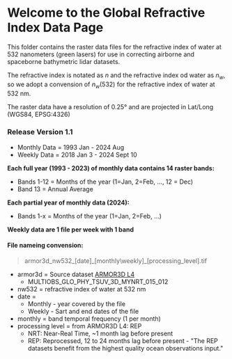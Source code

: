 # Welcome to the Global Refractive Index Data Page

This folder contains the raster data files for the refractive index of water at 532 nanometers (green lasers) for use in correcting airborne and spaceborne bathymetric lidar datasets.

The refractive index is notated as $n$ and the refractive index od water as $n_w$, so we adopt a convension of $n_w (532)$ for the refractive index of water at 532 nm.

The raster data have a resolution of 0.25° and are projected in Lat/Long (WGS84, EPSG:4326)

### Release Version 1.1
- Monthly Data = 1993 Jan - 2024 Aug
- Weekly Data = 2018 Jan 3 - 2024 Sept 10

**Each full year (1993 - 2023) of monthly data contains 14 raster bands:**
- Bands 1-12 = Months of the year (1=Jan, 2=Feb, ..., 12 = Dec)
- Band 13 = Annual Average

**Each partial year of monthly data (2024):**
- Bands 1-x = Months of the year (1=Jan, 2=Feb, ...)

**Weekly data are 1 file per week with 1 band**

#### File nameing convension:
> armor3d_nw532_[date]\_[monthly\\weekly]\_[processing_level].tif
- armor3d = Source dataset [ARMOR3D L4](https://data.marine.copernicus.eu/product/MULTIOBS_GLO_PHY_TSUV_3D_MYNRT_015_012/description)
  - MULTIOBS\_GLO\_PHY\_TSUV\_3D\_MYNRT\_015\_012 
- nw532 = refractive index of water at 532 nm
- date = 
  - Monthly - year covered by the file
  - Weekly - Sart and end dates of the file
- monthly = band temporal frequency (1 per month)
- processing level = from ARMOR3D L4: REP
  - NRT: Near-Real Time, ~1 month lag before present
  - REP: Reprocessed, 12 to 24 months lag before present - "The REP datasets benefit from the highest quality ocean observations input."
  
